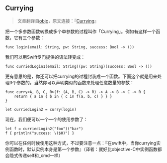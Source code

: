 Currying
----
>文章翻译自[objc](http://www.objc.io)，原文连接：『[Currying](http://www.objc.io/snippets/6.html)』

把一个多参数函数转换成多个单参数的过程叫作「Currying」。例如有这样一个函数，它有三个参数：

	func login(email: String, pw: String, success: Bool -> ())

我们可以用Swift专门提供的语法转变成：

	func curriedLogin1(email: String)(pw: String)(success: Bool -> ())

更有意思的是，你还可以把currying的过程封装成一个函数。下面这个就是用来处理3个参数的，当然你可以声明类似的函数来处理任意数量的参数：

	func curry<A, B, C, R>(f: (A, B, C) -> R) -> A -> B -> C -> R {
    	return { a in { b in { c in f(a, b, c) } } }
	}

	let curriedLogin2 = curry(login)

现在，我们便可以一个一个的使用参数了：

	let f = curriedLogin2("foo")("bar")
	f { println("success: \($0)") }
	
你可以在任何时候使用这种方式，不过要注意一点：『在swift中，当你currying实例函数时，默认实例本身是第一个参数』（译者：就好比objective-C中实例函数都会隐式传递self和_cmd一样）